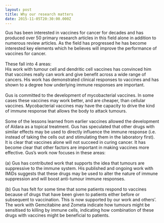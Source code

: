 ```yaml
---
layout: post
title: Why our research matters
date: 2015-11-05T20:30:00.000Z
---
```



Gus has been interested in vaccines for cancer for decades and has produced over 50 primary research articles in this field alone in addition to numerous review articles. As the field has progressed he has become interested key elements which he believes will improve the performance of vaccines for cancer.
<br>
<br>These fall into 4 areas:
<br>His work with tumour cell and dendritic cell vaccines has convinced him that vaccines really can work and give benefit across a wide range of cancers. His work has demonstrated clinical responses to vaccines and has shown to a degree how underlying immune responses are important.
<br>
<br>Gus is committed to the development of mycobacterial vaccines. In some cases these vaccines may work better, and are cheaper, than cellular vaccines. Mycobacterial vaccines may have the capacity to drive the kind of immune response that allows the body to attack tumours.
<br>
<br>Some of the lessons learned from earlier vaccines allowed the development of Aldara as a topical treatment. Gus has speculated that other drugs with similar effects may be used to directly influence the immune response (i.e. instead of taking the cells out and stimulating them in the laboratory first).
<br>It is clear that vaccines alone will not succeed in curing cancer. It has become clear that other factors are important in making vaccines more effective. Gus’s work now focuses in these areas:
<br>
<br>(a) Gus has contributed work that supports the idea that tumours are suppressive to the immune system. His published and ongoing work with IMiDs suggests that these drugs may be used to alter the nature of immune suppression and will boost anti-tumour immune responses.
<br>
<br>(b) Gus has felt for some time that some patients respond to vaccines because of drugs that have been given to patients either before or subsequent to vaccination. This is now supported by our work and others’. The work with Gemcitabine and Zometa indicate how tumours might be sensitised to killing by immune cells, indicating how combination of these drugs with vaccines might be beneficial to patients.